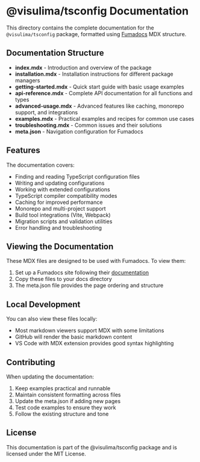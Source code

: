 # @visulima/tsconfig Documentation

This directory contains the complete documentation for the `@visulima/tsconfig` package, formatted using [Fumadocs](https://fumadocs.dev/) MDX structure.

## Documentation Structure

- **index.mdx** - Introduction and overview of the package
- **installation.mdx** - Installation instructions for different package managers
- **getting-started.mdx** - Quick start guide with basic usage examples
- **api-reference.mdx** - Complete API documentation for all functions and types
- **advanced-usage.mdx** - Advanced features like caching, monorepo support, and integrations
- **examples.mdx** - Practical examples and recipes for common use cases
- **troubleshooting.mdx** - Common issues and their solutions
- **meta.json** - Navigation configuration for Fumadocs

## Features

The documentation covers:

- Finding and reading TypeScript configuration files
- Writing and updating configurations
- Working with extended configurations
- TypeScript compiler compatibility modes
- Caching for improved performance
- Monorepo and multi-project support
- Build tool integrations (Vite, Webpack)
- Migration scripts and validation utilities
- Error handling and troubleshooting

## Viewing the Documentation

These MDX files are designed to be used with Fumadocs. To view them:

1. Set up a Fumadocs site following their [documentation](https://fumadocs.dev/docs)
2. Copy these files to your docs directory
3. The meta.json file provides the page ordering and structure

## Local Development

You can also view these files locally:

- Most markdown viewers support MDX with some limitations
- GitHub will render the basic markdown content
- VS Code with MDX extension provides good syntax highlighting

## Contributing

When updating the documentation:

1. Keep examples practical and runnable
2. Maintain consistent formatting across files
3. Update the meta.json if adding new pages
4. Test code examples to ensure they work
5. Follow the existing structure and tone

## License

This documentation is part of the @visulima/tsconfig package and is licensed under the MIT License.
